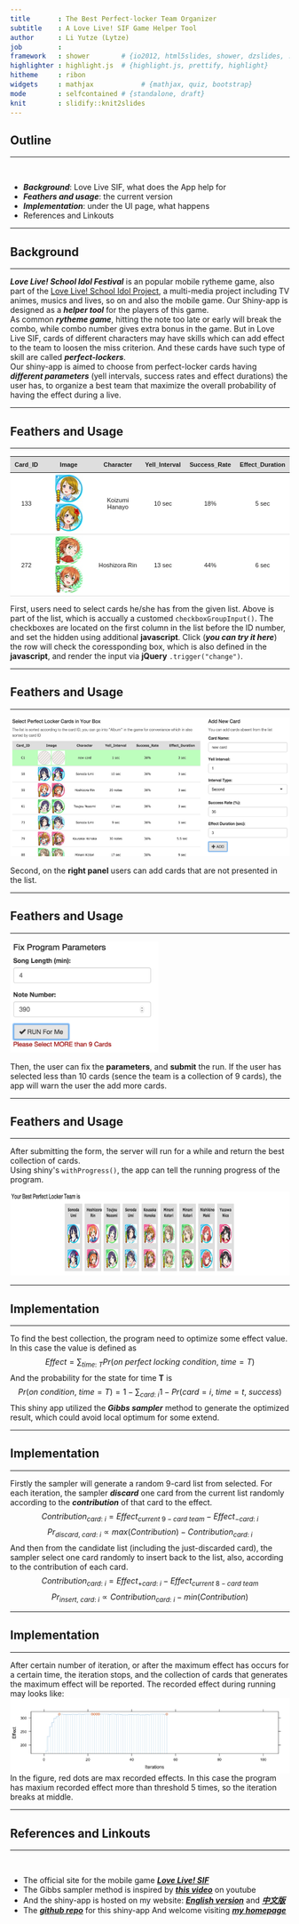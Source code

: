 ```yaml
---
title       : The Best Perfect-locker Team Organizer
subtitle    : A Love Live! SIF Game Helper Tool
author      : Li Yutze (Lytze)
job         : 
framework   : shower        # {io2012, html5slides, shower, dzslides, ...}
highlighter : highlight.js  # {highlight.js, prettify, highlight}
hitheme     : ribon
widgets     : mathjax            # {mathjax, quiz, bootstrap}
mode        : selfcontained # {standalone, draft}
knit        : slidify::knit2slides
---
```


<script type="text/javascript">
    // add subtitle
    e = document.getElementsByTagName("header")[0]
    subtitle = document.createElement("p")
    subtitle.appendChild(document.createTextNode("A Love Live! SIF Game Helper Tool"))
    subtitle.setAttribute("style", "margin: 10px 0 0 0")
    author = document.createElement("span")
    author.appendChild(document.createTextNode("Li Yutze (Lytze)"))
    author.setAttribute("style", "font-size:75%;font-style:italic;color:#444")
    e.appendChild(subtitle)
    e.appendChild(author)

    // reactive table
    cardListRowClick = function(row) {
    if (row.cells[0].childNodes[1].checked) {
		row.cells[0].childNodes[1].checked = false
	}
	else {
		row.cells[0].childNodes[1].checked = true
	}

	if (row.cells[0].childNodes[1].checked) 
		row.setAttribute("style", "background-color: #bfb; text-shadow: 0px 0px 7px #777")
	else
		row.removeAttribute("style")
	$(row.cells[0].childNodes[1]).trigger("change")
}
</script>
<style>
section p, section li, section code{
    font-size: 65%
}
table.shtable {
    font-family: verdana,arial,sans-serif;
    font-size:11px;
	border-collapse: collapse;
	width: 100%;
}
table.shtable th {
	border-width: 1px;
	padding: 8px;
	background-color: #dedede;
	height: 70;
}
table.shtable td {
	padding: 3px;
	border-bottom-style: solid;
	border-bottom-width: 1px;
	border-bottom-color: #dedede;
}
table.shtable tbody tr {
	background-color: #ffffff;
	cursor: pointer;
}
table.shtable tr:hover {
	background-color: #ffb;
}
table.shtable tr td input {
	display: none;
}
</style>

## Outline

- - -

<br>

- _**Background**_: Love Live SIF, what does the App help for  
- _**Feathers and usage**_: the current version  
- _**Implementation**_: under the UI page, what happens  
- References and Linkouts

---

## Background

- - -


_**Love Live! School Idol Festival**_ is an popular mobile rytheme game, also part of the [Love Live! School Idol Project](), a multi-media project including TV animes, musics and lives, so on and also the mobile game. Our Shiny-app is designed as a _**helper tool**_ for the players of this game.  
As common _**rytheme game**_, hitting the note too late or early will break the combo, while combo number gives extra bonus in the game. But in Love Live SIF, cards of different characters may have skills which can add effect to the team to loosen the miss criterion. And these cards have such type of skill are called _**perfect-lockers**_.  
Our shiny-app is aimed to choose from perfect-locker cards having _**different parameters**_ (yell intervals, success rates and effect durations) the user has, to organize a best team that maximize the overall probability of having the effect during a live.

---

## Feathers and Usage

- - -

<div id="selectedCard" class="form-group shiny-input-checkboxgroupshiny-input-container" style="width: 100%"><div class="shiny-options-group"><table class="shtable">
 <thead>
  <tr>
   <th style="text-align:center;"> Card_ID </th>
   <th style="text-align:center;"> Image </th>
   <th style="text-align:center;"> Character </th>
   <th style="text-align:center;"> Yell_Interval </th>
   <th style="text-align:center;"> Success_Rate </th>
   <th style="text-align:center;"> Effect_Duration </th>
  </tr>
 </thead>
<tbody>
  <tr onclick="cardListRowClick(this)"><td style="text-align:center;"> <input type="checkbox" name="selectedCard" id="selectedCard1" value="133" />133 </td>
   <td style="text-align:center;"> <img src="./img/133.jpg" height="50px" width="50px"><img src="./img/133_ido.jpg" height="50px" width="50px"> </td>
   <td style="text-align:center;"> Koizumi Hanayo </td>
   <td style="text-align:center;"> 10 sec </td>
   <td style="text-align:center;"> 18% </td>
   <td style="text-align:center;"> 5 sec </td>
  </tr>
  <tr onclick="cardListRowClick(this)"><td style="text-align:center;"> <input type="checkbox" name="selectedCard" id="selectedCard2" value="272" />272 </td>
   <td style="text-align:center;"> <img src="./img/272.jpg" height="50px" width="50px"><img src="./img/272_ido.jpg" height="50px" width="50px"> </td>
   <td style="text-align:center;"> Hoshizora Rin </td>
   <td style="text-align:center;"> 13 sec </td>
   <td style="text-align:center;"> 44% </td>
   <td style="text-align:center;"> 6 sec </td>
  </tr>
</tbody>
</table></div></div>

<p/>

First, users need to select cards he/she has from the given list. Above is part of the list, which is accually a customed `checkboxGroupInput()`. The checkboxes are located on the first column in the list before the ID number, and set the hidden using additional __javascript__. Click (_**you can try it here**_) the row will check the coressponding box, which is also defined in the __javascript__, and render the input via __jQuery__ `.trigger("change")`.

---

## Feathers and Usage

- - -

<img src="img/addnew.png" height="250px">

Second, on the __right panel__ users can add cards that are not presented in the list.

---

## Feathers and Usage

- - -

<img src="img/submit.png" height="200px">

Then, the user can fix the __parameters__, and __submit__ the run. If the user has selected less than 10 cards (sence the team is a collection of 9 cards), the app will warn the user the add more cards.

---

## Feathers and Usage

- - -

After submitting the form, the server will run for a while and return the best collection of cards.  
Using shiny's `withProgress()`, the app can tell the running progress of the program.

<img src="img/after_submit.png" height="150px">

---

## Implementation

- - -

To find the best collection, the program need to optimize some effect value. In this case the value is defined as  
$$Effect = \sum_{time:\ T}{Pr(on\ perfect\ locking\ condition,\ time = T)}$$
And the probability for the state for time __T__ is
$$Pr(on\ condition,\ time = T) = 1 - \sum_{card:\ i}{1 - Pr(card = i,\ time = t,\ success)}$$
This shiny app utilized the _**Gibbs sampler**_ method to generate the optimized result, which could avoid local optimum for some extend.

---

## Implementation

- - -

Firstly the sampler will generate a random 9-card list from selected. For each iteration, the sampler _**discard**_ one card from the current list randomly according to the _**contribution**_ of that card to the effect.
$$Contribution_{card:\ i} = Effect_{current\ 9-card\ team} - Effect_{-card:\ i}$$
$$Pr_{discard,\ card:\ i} \propto max(Contribution) - Contribution_{card:\ i}$$
And then from the candidate list (including the just-discarded card), the sampler select one card randomly to insert back to the list, also, according to the contribution of each card.
$$Contribution_{card:\ i} = Effect_{+card:\ i} - Effect_{current\ 8-card\ team}$$
$$Pr_{insert,\ card:\ i} \propto Contribution_{card:\ i} - min(Contribution)$$

---

## Implementation

- - -

After certain number of iteration, or after the maximum effect has occurs for a certain time, the iteration stops, and the collection of cards that generates the maximum effect will be reported. The recorded effect during running may looks like:
<img src="assets/fig/unnamed-chunk-2-1.png" title="plot of chunk unnamed-chunk-2" alt="plot of chunk unnamed-chunk-2" style="display: block; margin: auto;" />
In the figure, red dots are max recorded effects. In this case the program has maxium recorded effect more than threshold 5 times, so the iteration breaks at middle.

---

## References and Linkouts

- - -

<br>

- The official site for the mobile game [_**Love Live! SIF**_](http://www.school-fes.klabgames.net/)
- The Gibbs sampler method is inspired by [_**this video**_](https://www.youtube.com/watch?v=1EMonM7qAU8) on youtube
- And the shiny-app is hosted on my website: [_**English version**_](http://www.lytzeworkshop.com:3838/playground/shiny_app/best_pf_locker_en_ver/) and [_**中文版**_](http://www.lytzeworkshop.com:3838/playground/shiny_app/best_pf_locker_cn_ver/)
- The [_**github repo**_](https://github.com/lytze/LLSIF_best_perfect_locker_team) for this shiny-app
And welcome visiting [_**my homepage**_](http://www.lytzeworkshop.com/)
